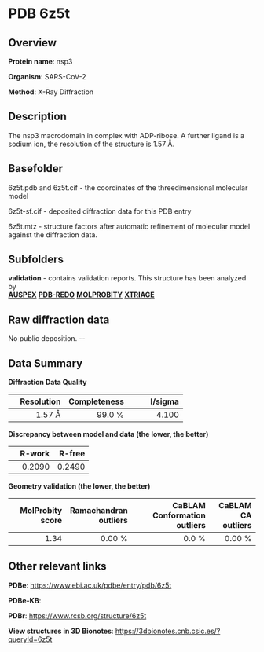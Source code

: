 # PDB 6z5t

## Overview

**Protein name**: nsp3

**Organism**: SARS-CoV-2

**Method**: X-Ray Diffraction

## Description

The nsp3 macrodomain in complex with ADP-ribose. A further ligand is a sodium ion, the resolution of the structure is 1.57 Å.

## Basefolder

6z5t.pdb and 6z5t.cif - the coordinates of the threedimensional molecular model

6z5t-sf.cif - deposited diffraction data for this PDB entry

6z5t.mtz - structure factors after automatic refinement of molecular model against the diffraction data.

## Subfolders





**validation** - contains validation reports. This structure has been analyzed by <br>[**AUSPEX**](https://github.com/thorn-lab/coronavirus_structural_task_force/tree/master/pdb/nsp3/SARS-CoV-2/6z5t/validation/auspex) [**PDB-REDO**](https://github.com/thorn-lab/coronavirus_structural_task_force/tree/master/pdb/nsp3/SARS-CoV-2/6z5t/validation/pdb-redo) [**MOLPROBITY**](https://github.com/thorn-lab/coronavirus_structural_task_force/tree/master/pdb/nsp3/SARS-CoV-2/6z5t/validation/molprobity) [**XTRIAGE**](https://github.com/thorn-lab/coronavirus_structural_task_force/blob/master/pdb/nsp3/SARS-CoV-2/6z5t/validation/Xtriage_output.log)   



## Raw diffraction data

No public deposition. --<br> 

## Data Summary
**Diffraction Data Quality**

|   | Resolution | Completeness| I/sigma |
|---|-------------:|----------------:|--------------:|
|   |1.57 Å|99.0  %|<img width=50/>4.100|

**Discrepancy between model and data (the lower, the better)**

|   | **R-work**| **R-free**   
|---|-------------:|----------------:|           
||  0.2090|  0.2490|

**Geometry validation (the lower, the better)**

|   |**MolProbity<br>score**| **Ramachandran<br>outliers** | **CaBLAM<br>Conformation outliers** | **CaBLAM<br>CA outliers** |
|---|-------------:|----------------:|----------------:|----------------:|
||  1.34|  0.00 %|0.0 %|0.00 %|

 

 



## Other relevant links 
**PDBe**:  https://www.ebi.ac.uk/pdbe/entry/pdb/6z5t

**PDBe-KB**:  
 
**PDBr**: https://www.rcsb.org/structure/6z5t 

**View structures in 3D Bionotes**: https://3dbionotes.cnb.csic.es/?queryId=6z5t

